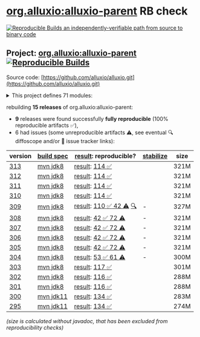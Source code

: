 [org.alluxio:alluxio-parent](https://central.sonatype.com/artifact/org.alluxio/alluxio-parent/versions) RB check
=======

[![Reproducible Builds](https://reproducible-builds.org/images/logos/rb.svg) an independently-verifiable path from source to binary code](https://reproducible-builds.org/)

## Project: [org.alluxio:alluxio-parent](https://central.sonatype.com/artifact/org.alluxio/alluxio-parent/versions) [![Reproducible Builds](https://img.shields.io/endpoint?url=https://raw.githubusercontent.com/jvm-repo-rebuild/reproducible-central/master/content/org/alluxio/alluxio/badge.json)](https://github.com/jvm-repo-rebuild/reproducible-central/blob/master/content/org/alluxio/alluxio/README.md)

Source code: [https://github.com/alluxio/alluxio.git](https://github.com/alluxio/alluxio.git)

<details><summary>This project defines 71 modules:</summary>

* [org.alluxio:alluxio-assembly](https://central.sonatype.com/artifact/org.alluxio/alluxio-assembly/overview)
* [org.alluxio:alluxio-assembly-client](https://central.sonatype.com/artifact/org.alluxio/alluxio-assembly-client/overview)
* [org.alluxio:alluxio-assembly-server](https://central.sonatype.com/artifact/org.alluxio/alluxio-assembly-server/overview)
* [org.alluxio:alluxio-common](https://central.sonatype.com/artifact/org.alluxio/alluxio-common/overview)
* [org.alluxio:alluxio-core](https://central.sonatype.com/artifact/org.alluxio/alluxio-core/overview)
* [org.alluxio:alluxio-core-client](https://central.sonatype.com/artifact/org.alluxio/alluxio-core-client/overview)
* [org.alluxio:alluxio-core-client-fs](https://central.sonatype.com/artifact/org.alluxio/alluxio-core-client-fs/overview)
* [org.alluxio:alluxio-core-client-hdfs](https://central.sonatype.com/artifact/org.alluxio/alluxio-core-client-hdfs/overview)
* [org.alluxio:alluxio-core-client-hdfs3](https://central.sonatype.com/artifact/org.alluxio/alluxio-core-client-hdfs3/overview)
* [org.alluxio:alluxio-core-common](https://central.sonatype.com/artifact/org.alluxio/alluxio-core-common/overview)
* [org.alluxio:alluxio-core-server](https://central.sonatype.com/artifact/org.alluxio/alluxio-core-server/overview)
* [org.alluxio:alluxio-core-server-common](https://central.sonatype.com/artifact/org.alluxio/alluxio-core-server-common/overview)
* [org.alluxio:alluxio-core-server-master](https://central.sonatype.com/artifact/org.alluxio/alluxio-core-server-master/overview)
* [org.alluxio:alluxio-core-server-proxy](https://central.sonatype.com/artifact/org.alluxio/alluxio-core-server-proxy/overview)
* [org.alluxio:alluxio-core-server-worker](https://central.sonatype.com/artifact/org.alluxio/alluxio-core-server-worker/overview)
* [org.alluxio:alluxio-core-transport](https://central.sonatype.com/artifact/org.alluxio/alluxio-core-transport/overview)
* [org.alluxio:alluxio-dora](https://central.sonatype.com/artifact/org.alluxio/alluxio-dora/overview)
* [org.alluxio:alluxio-examples](https://central.sonatype.com/artifact/org.alluxio/alluxio-examples/overview)
* [org.alluxio:alluxio-integration](https://central.sonatype.com/artifact/org.alluxio/alluxio-integration/overview)
* [org.alluxio:alluxio-integration-fuse](https://central.sonatype.com/artifact/org.alluxio/alluxio-integration-fuse/overview)
* [org.alluxio:alluxio-integration-jnifuse](https://central.sonatype.com/artifact/org.alluxio/alluxio-integration-jnifuse/overview)
* [org.alluxio:alluxio-integration-jnifuse-fs](https://central.sonatype.com/artifact/org.alluxio/alluxio-integration-jnifuse-fs/overview)
* [org.alluxio:alluxio-integration-jnifuse-native](https://central.sonatype.com/artifact/org.alluxio/alluxio-integration-jnifuse-native/overview)
* [org.alluxio:alluxio-integration-tools](https://central.sonatype.com/artifact/org.alluxio/alluxio-integration-tools/overview)
* [org.alluxio:alluxio-integration-tools-hms](https://central.sonatype.com/artifact/org.alluxio/alluxio-integration-tools-hms/overview)
* [org.alluxio:alluxio-integration-tools-validation](https://central.sonatype.com/artifact/org.alluxio/alluxio-integration-tools-validation/overview)
* [org.alluxio:alluxio-job](https://central.sonatype.com/artifact/org.alluxio/alluxio-job/overview)
* [org.alluxio:alluxio-job-client](https://central.sonatype.com/artifact/org.alluxio/alluxio-job-client/overview)
* [org.alluxio:alluxio-job-common](https://central.sonatype.com/artifact/org.alluxio/alluxio-job-common/overview)
* [org.alluxio:alluxio-job-server](https://central.sonatype.com/artifact/org.alluxio/alluxio-job-server/overview)
* [org.alluxio:alluxio-microbench](https://central.sonatype.com/artifact/org.alluxio/alluxio-microbench/overview)
* [org.alluxio:alluxio-minicluster](https://central.sonatype.com/artifact/org.alluxio/alluxio-minicluster/overview)
* [org.alluxio:alluxio-parent](https://central.sonatype.com/artifact/org.alluxio/alluxio-parent/overview)
* [org.alluxio:alluxio-shaded](https://central.sonatype.com/artifact/org.alluxio/alluxio-shaded/overview)
* [org.alluxio:alluxio-shaded-client](https://central.sonatype.com/artifact/org.alluxio/alluxio-shaded-client/overview)
* [org.alluxio:alluxio-shaded-hadoop3-client](https://central.sonatype.com/artifact/org.alluxio/alluxio-shaded-hadoop3-client/overview)
* [org.alluxio:alluxio-shell](https://central.sonatype.com/artifact/org.alluxio/alluxio-shell/overview)
* [org.alluxio:alluxio-stress](https://central.sonatype.com/artifact/org.alluxio/alluxio-stress/overview)
* [org.alluxio:alluxio-stress-common](https://central.sonatype.com/artifact/org.alluxio/alluxio-stress-common/overview)
* [org.alluxio:alluxio-stress-shell](https://central.sonatype.com/artifact/org.alluxio/alluxio-stress-shell/overview)
* [org.alluxio:alluxio-table](https://central.sonatype.com/artifact/org.alluxio/alluxio-table/overview)
* [org.alluxio:alluxio-table-base](https://central.sonatype.com/artifact/org.alluxio/alluxio-table-base/overview)
* [org.alluxio:alluxio-table-client](https://central.sonatype.com/artifact/org.alluxio/alluxio-table-client/overview)
* [org.alluxio:alluxio-table-server](https://central.sonatype.com/artifact/org.alluxio/alluxio-table-server/overview)
* [org.alluxio:alluxio-table-server-common](https://central.sonatype.com/artifact/org.alluxio/alluxio-table-server-common/overview)
* [org.alluxio:alluxio-table-server-master](https://central.sonatype.com/artifact/org.alluxio/alluxio-table-server-master/overview)
* [org.alluxio:alluxio-table-server-underdb](https://central.sonatype.com/artifact/org.alluxio/alluxio-table-server-underdb/overview)
* [org.alluxio:alluxio-table-server-underdb-glue](https://central.sonatype.com/artifact/org.alluxio/alluxio-table-server-underdb-glue/overview)
* [org.alluxio:alluxio-table-server-underdb-hive](https://central.sonatype.com/artifact/org.alluxio/alluxio-table-server-underdb-hive/overview)
* [org.alluxio:alluxio-table-shell](https://central.sonatype.com/artifact/org.alluxio/alluxio-table-shell/overview)
* [org.alluxio:alluxio-tests](https://central.sonatype.com/artifact/org.alluxio/alluxio-tests/overview)
* [org.alluxio:alluxio-tests-integration](https://central.sonatype.com/artifact/org.alluxio/alluxio-tests-integration/overview)
* [org.alluxio:alluxio-tests-testcontainers](https://central.sonatype.com/artifact/org.alluxio/alluxio-tests-testcontainers/overview)
* [org.alluxio:alluxio-underfs](https://central.sonatype.com/artifact/org.alluxio/alluxio-underfs/overview)
* [org.alluxio:alluxio-underfs-abfs](https://central.sonatype.com/artifact/org.alluxio/alluxio-underfs-abfs/overview)
* [org.alluxio:alluxio-underfs-adl](https://central.sonatype.com/artifact/org.alluxio/alluxio-underfs-adl/overview)
* [org.alluxio:alluxio-underfs-cephfs](https://central.sonatype.com/artifact/org.alluxio/alluxio-underfs-cephfs/overview)
* [org.alluxio:alluxio-underfs-cephfs-hadoop](https://central.sonatype.com/artifact/org.alluxio/alluxio-underfs-cephfs-hadoop/overview)
* [org.alluxio:alluxio-underfs-cos](https://central.sonatype.com/artifact/org.alluxio/alluxio-underfs-cos/overview)
* [org.alluxio:alluxio-underfs-cosn](https://central.sonatype.com/artifact/org.alluxio/alluxio-underfs-cosn/overview)
* [org.alluxio:alluxio-underfs-gcs](https://central.sonatype.com/artifact/org.alluxio/alluxio-underfs-gcs/overview)
* [org.alluxio:alluxio-underfs-hdfs](https://central.sonatype.com/artifact/org.alluxio/alluxio-underfs-hdfs/overview)
* [org.alluxio:alluxio-underfs-kodo](https://central.sonatype.com/artifact/org.alluxio/alluxio-underfs-kodo/overview)
* [org.alluxio:alluxio-underfs-local](https://central.sonatype.com/artifact/org.alluxio/alluxio-underfs-local/overview)
* [org.alluxio:alluxio-underfs-obs](https://central.sonatype.com/artifact/org.alluxio/alluxio-underfs-obs/overview)
* [org.alluxio:alluxio-underfs-oss](https://central.sonatype.com/artifact/org.alluxio/alluxio-underfs-oss/overview)
* [org.alluxio:alluxio-underfs-ozone](https://central.sonatype.com/artifact/org.alluxio/alluxio-underfs-ozone/overview)
* [org.alluxio:alluxio-underfs-s3a](https://central.sonatype.com/artifact/org.alluxio/alluxio-underfs-s3a/overview)
* [org.alluxio:alluxio-underfs-swift](https://central.sonatype.com/artifact/org.alluxio/alluxio-underfs-swift/overview)
* [org.alluxio:alluxio-underfs-wasb](https://central.sonatype.com/artifact/org.alluxio/alluxio-underfs-wasb/overview)
* [org.alluxio:alluxio-underfs-web](https://central.sonatype.com/artifact/org.alluxio/alluxio-underfs-web/overview)
</details>

rebuilding **15 releases** of org.alluxio:alluxio-parent:
- **9** releases were found successfully **fully reproducible** (100% reproducible artifacts :white_check_mark:),
- 6 had issues (some unreproducible artifacts :warning:, see eventual :mag: diffoscope and/or :memo: issue tracker links):

| version | [build spec](/BUILDSPEC.md) | [result](https://reproducible-builds.org/docs/jvm/): reproducible? | [stabilize](https://github.com/google/oss-rebuild/blob/main/cmd/stabilize/README.md) | size |
| -- | --------- | ------ | ------ | -- |
| [313](https://central.sonatype.com/artifact/org.alluxio/alluxio-parent/313/pom) | [mvn jdk8](alluxio-313.buildspec) | [result](alluxio-parent-313.buildinfo): [114 :white_check_mark: ](alluxio-parent-313.buildcompare) | | 321M |
| [312](https://central.sonatype.com/artifact/org.alluxio/alluxio-parent/312/pom) | [mvn jdk8](alluxio-312.buildspec) | [result](alluxio-parent-312.buildinfo): [114 :white_check_mark: ](alluxio-parent-312.buildcompare) | | 321M |
| [311](https://central.sonatype.com/artifact/org.alluxio/alluxio-parent/311/pom) | [mvn jdk8](alluxio-311.buildspec) | [result](alluxio-parent-311.buildinfo): [114 :white_check_mark: ](alluxio-parent-311.buildcompare) | | 321M |
| [310](https://central.sonatype.com/artifact/org.alluxio/alluxio-parent/310/pom) | [mvn jdk8](alluxio-310.buildspec) | [result](alluxio-parent-310.buildinfo): [114 :white_check_mark: ](alluxio-parent-310.buildcompare) | | 321M |
| [309](https://central.sonatype.com/artifact/org.alluxio/alluxio-parent/309/pom) | [mvn jdk8](alluxio-309.buildspec) | [result](alluxio-parent-309.buildinfo): [110 :white_check_mark:  42 :warning:](alluxio-parent-309.buildcompare) [:mag:](alluxio-parent-309.diffoscope) | - | 327M |
| [308](https://central.sonatype.com/artifact/org.alluxio/alluxio-parent/308/pom) | [mvn jdk8](alluxio-308.buildspec) | [result](alluxio-parent-308.buildinfo): [42 :white_check_mark:  72 :warning:](alluxio-parent-308.buildcompare) | - | 321M |
| [307](https://central.sonatype.com/artifact/org.alluxio/alluxio-parent/307/pom) | [mvn jdk8](alluxio-307.buildspec) | [result](alluxio-parent-307.buildinfo): [42 :white_check_mark:  72 :warning:](alluxio-parent-307.buildcompare) | - | 321M |
| [306](https://central.sonatype.com/artifact/org.alluxio/alluxio-parent/306/pom) | [mvn jdk8](alluxio-306.buildspec) | [result](alluxio-parent-306.buildinfo): [42 :white_check_mark:  72 :warning:](alluxio-parent-306.buildcompare) | - | 321M |
| [305](https://central.sonatype.com/artifact/org.alluxio/alluxio-parent/305/pom) | [mvn jdk8](alluxio-305.buildspec) | [result](alluxio-parent-305.buildinfo): [42 :white_check_mark:  72 :warning:](alluxio-parent-305.buildcompare) | - | 321M |
| [304](https://central.sonatype.com/artifact/org.alluxio/alluxio-parent/304/pom) | [mvn jdk8](alluxio-304.buildspec) | [result](alluxio-parent-304.buildinfo): [53 :white_check_mark:  61 :warning:](alluxio-parent-304.buildcompare) | - | 300M |
| [303](https://central.sonatype.com/artifact/org.alluxio/alluxio-parent/303/pom) | [mvn jdk8](alluxio-303.buildspec) | [result](alluxio-parent-303.buildinfo): [117 :white_check_mark: ](alluxio-parent-303.buildcompare) | | 301M |
| [302](https://central.sonatype.com/artifact/org.alluxio/alluxio-parent/302/pom) | [mvn jdk8](alluxio-302.buildspec) | [result](alluxio-parent-302.buildinfo): [116 :white_check_mark: ](alluxio-parent-302.buildcompare) | | 288M |
| [301](https://central.sonatype.com/artifact/org.alluxio/alluxio-parent/301/pom) | [mvn jdk8](alluxio-301.buildspec) | [result](alluxio-parent-301.buildinfo): [116 :white_check_mark: ](alluxio-parent-301.buildcompare) | | 288M |
| [300](https://central.sonatype.com/artifact/org.alluxio/alluxio-parent/300/pom) | [mvn jdk11](alluxio-300.buildspec) | [result](alluxio-parent-300.buildinfo): [134 :white_check_mark: ](alluxio-parent-300.buildcompare) | | 283M |
| [295](https://central.sonatype.com/artifact/org.alluxio/alluxio-parent/295/pom) | [mvn jdk11](alluxio-295.buildspec) | [result](alluxio-parent-295.buildinfo): [134 :white_check_mark: ](alluxio-parent-295.buildcompare) | | 274M |

<i>(size is calculated without javadoc, that has been excluded from reproducibility checks)</i>

